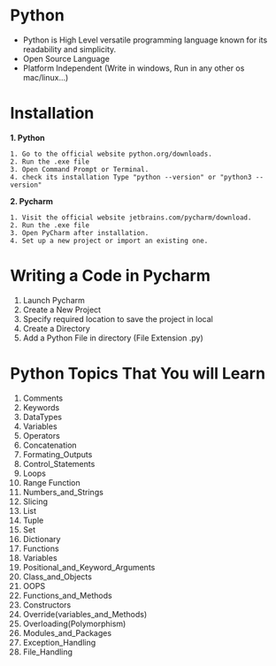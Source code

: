 # Python

* Python is High Level versatile programming language known for its readability and simplicity.
* Open Source Language
* Platform Independent (Write in windows, Run in any other os mac/linux...)

# Installation
**1. Python**

    1. Go to the official website python.org/downloads.
    2. Run the .exe file
    3. Open Command Prompt or Terminal.
    4. check its installation Type "python --version" or "python3 --version"

**2. Pycharm**

    1. Visit the official website jetbrains.com/pycharm/download.
    2. Run the .exe file
    3. Open PyCharm after installation.
    4. Set up a new project or import an existing one.

# Writing a Code in Pycharm

1. Launch Pycharm
2. Create a New Project
3. Specify required location to save the project in local
4. Create a Directory
5. Add a Python File in directory (File Extension .py)

# Python Topics That You will Learn

1. Comments
2. Keywords
3. DataTypes
4. Variables
5. Operators
6. Concatenation
7. Formating_Outputs
8. Control_Statements
9. Loops
10. Range Function
11. Numbers_and_Strings
12. Slicing
13. List
14. Tuple
15. Set
16. Dictionary
17. Functions
18. Variables
19. Positional_and_Keyword_Arguments
20. Class_and_Objects
21. OOPS
22. Functions_and_Methods
23. Constructors
24. Override(variables_and_Methods)
25. Overloading(Polymorphism)
26. Modules_and_Packages
27. Exception_Handling
28. File_Handling
